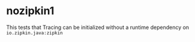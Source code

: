 # nozipkin1
This tests that Tracing can be initialized without a runtime dependency on `io.zipkin.java:zipkin`
